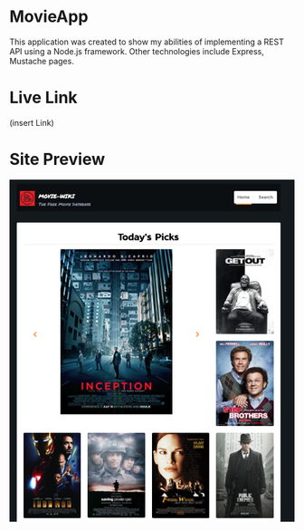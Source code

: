 # MovieApp

This application was created to show my abilities of implementing a REST API using a Node.js framework. Other technologies include Express, Mustache pages.


# Live Link

(insert Link)

# Site Preview

<img src="https://github.com/WillisK-0/MovieApp/blob/master/public/sitePreview.png" >
